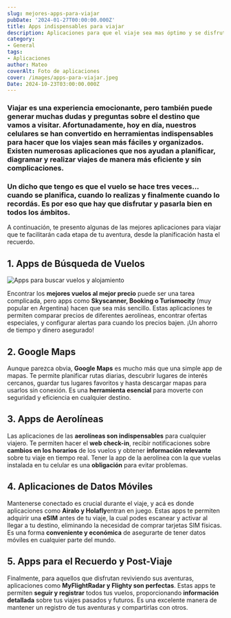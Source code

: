 ```yaml
---
slug: mejores-apps-para-viajar
pubDate: '2024-01-27T00:00:00.000Z'
title: Apps indispensables para viajar
description: Aplicaciones para que el viaje sea mas óptimo y se disfrute más.
category: 
- General
tags: 
- Aplicaciones
author: Mateo
coverAlt: Foto de aplicaciones
cover: /images/apps-para-viajar.jpeg
Date: 2024-10-23T03:00:00.000Z
---
```


### Viajar es una experiencia emocionante, pero también puede generar muchas dudas y preguntas sobre el destino que vamos a visitar. Afortunadamente, hoy en día, nuestros celulares se han convertido en herramientas indispensables para hacer que los viajes sean más fáciles y organizados. Existen numerosas aplicaciones que nos ayudan a planificar, diagramar y realizar viajes de manera más eficiente y sin complicaciones.

### Un dicho que tengo es que el vuelo se hace **tres veces**... cuando se **planifica**, cuando lo **realizas** y finalmente **cuando lo recordás**. Es por eso que hay que disfrutar y pasarla bien en todos los ámbitos.

A continuación, te presento algunas de las mejores aplicaciones para viajar que te facilitarán cada etapa de tu aventura, desde la planificación hasta el recuerdo.

## 1. Apps de Búsqueda de Vuelos

<img src="/images/apps-1.png" alt="Apps para buscar vuelos y alojamiento">

Encontrar los **mejores vuelos al mejor precio** puede ser una tarea complicada, pero apps como **Skyscanner, Booking o Turismocity** (muy popular en Argentina) hacen que sea más sencillo. Estas aplicaciones te permiten comparar precios de diferentes aerolíneas, encontrar ofertas especiales, y configurar alertas para cuando los precios bajen. ¡Un ahorro de tiempo y dinero asegurado!

## 2. Google Maps

Aunque parezca obvia, **Google Maps** es mucho más que una simple app de mapas. Te permite planificar rutas diarias, descubrir lugares de interés cercanos, guardar tus lugares favoritos y hasta descargar mapas para usarlos sin conexión. Es una **herramienta esencial** para moverte con seguridad y eficiencia en cualquier destino.

## 3. Apps de Aerolíneas

Las aplicaciones de las **aerolíneas son indispensables** para cualquier viajero. Te permiten hacer el **web check-in**, recibir notificaciones sobre **cambios en los horarios** de los vuelos y obtener **información relevante** sobre tu viaje en tiempo real. Tener la app de la aerolínea con la que vuelas instalada en tu celular es una **obligación** para evitar problemas.

## 4. Aplicaciones de Datos Móviles

Mantenerse conectado es crucial durante el viaje, y acá es donde aplicaciones como **Airalo y Holafly**entran en juego. Estas apps te permiten adquirir una **eSIM** antes de tu viaje, la cual podes escanear y activar al llegar a tu destino, eliminando la necesidad de comprar tarjetas SIM físicas. Es una forma **conveniente y económica** de asegurarte de tener datos móviles en cualquier parte del mundo.

## 5. Apps para el Recuerdo y Post-Viaje

Finalmente, para aquellos que disfrutan reviviendo sus aventuras, aplicaciones como **MyFlightRadar y Flighty son perfectas**. Estas apps te permiten **seguir y registrar** todos tus vuelos, proporcionando **información detallada** sobre tus viajes pasados y futuros. Es una excelente manera de mantener un registro de tus aventuras y compartirlas con otros.
